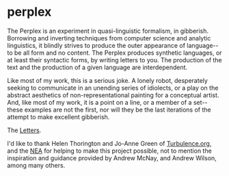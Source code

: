 perplex
=======

The Perplex is an experiment in quasi-linguistic formalism, in gibberish. Borrowing and inverting techniques from computer science and analytic linguistics, it blindly strives to produce the outer appearance of language--to be all form and no content. The Perplex produces synthetic languages, or at least their syntactic forms, by writing letters to you. The production of the text and the production of a given language are interdependent. 

Like most of my work, this is a serious joke. A lonely robot, desperately seeking to communicate in an unending series of idiolects, or a play on the abstract aesthetics of non-representational painting for a conceptual artist. And, like most of my work, it is a point on a line, or a member of a set--these examples are not the first, nor will they be the last iterations of the attempt to make excellent gibberish. 

The [Letters](https://drive.google.com/#folders/0B6j8YZcIj7zNQ3hEYk9Md3o4bW8).

I'd like to thank Helen Thorington and Jo-Anne Green of  [Turbulence.org](http://turbulence.org), and the [NEA](arts.gov) for helping to make this project possible, not to mention the inspiration and guidance provided by Andrew McNay, and Andrew Wilson, among many others.
